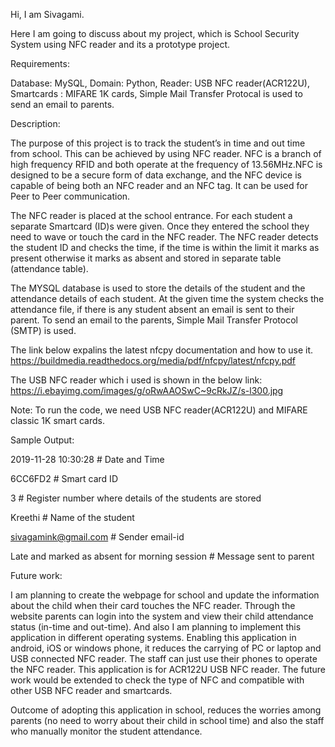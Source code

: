Hi, 
I am Sivagami.

Here I am going to discuss about my project, which is School Security System using NFC reader and its a prototype project.

Requirements:

Database: MySQL,
Domain: Python,
Reader: USB NFC reader(ACR122U),
Smartcards : MIFARE 1K cards,
Simple Mail Transfer Protocal is used to send an email to parents.

Description:
 
The purpose of this project is to track the student’s in time and out time from school. This can be achieved by using NFC reader. 
NFC is a branch of high frequency RFID and both operate at the frequency of 13.56MHz.NFC is designed to be a secure form of data exchange,
and the NFC device is capable of being both an NFC reader and an NFC tag. It can be used for Peer to Peer communication.
 
The NFC reader is placed at the school entrance. For each student a separate Smartcard (ID)s were given. 
Once they entered the school they need to wave or touch the card in the NFC reader. The NFC reader detects the student ID and checks the 
time, if the time is within the limit it marks as present otherwise it marks as absent and stored in separate table (attendance table).

The MYSQL database is used to store the details of the student and the attendance details of each student. 
At the given time the system checks the attendance file, if there is any student absent an email is sent to their parent. To send an email
to the parents, Simple Mail Transfer Protocol (SMTP) is used. 

The link below expalins the latest nfcpy documentation and how to use it.   
https://buildmedia.readthedocs.org/media/pdf/nfcpy/latest/nfcpy.pdf

The USB NFC reader which i used is shown in the below link: 
https://i.ebayimg.com/images/g/oRwAAOSwC~9cRkJZ/s-l300.jpg

Note:
To run the code, we need USB NFC reader(ACR122U) and MIFARE classic 1K smart cards.

Sample Output:

2019-11-28 10:30:28        # Date and Time

6CC6FD2	                   #	Smart card ID

3			                       # Register number where details of the students are stored 

Kreethi		                  #	Name of the student

sivagamink@gmail.com       # Sender email-id

Late and marked as absent for morning session  # Message sent to parent

Future work:

I am planning to create the webpage for school and update the information about the child when their card touches the NFC reader. Through the website parents can login into the system and view their child attendance status (in-time and out-time).
And also I am planning to implement this application in different operating systems. Enabling this application in android, iOS or windows phone, it reduces the carrying of PC or laptop and USB connected NFC reader. The staff can just use their phones to operate the NFC reader.
This application is for ACR122U USB NFC reader. The future work would be extended to check the type of NFC and compatible with other USB NFC reader and smartcards.

Outcome of adopting this application in school,  reduces the worries among parents (no need to worry about their child in school time) and also the staff who manually monitor the student attendance.
